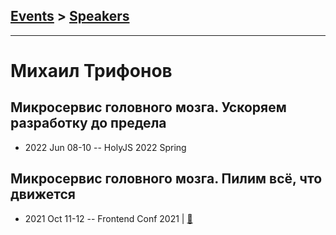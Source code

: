 ## [Events](../README.md) > [Speakers](../speakers.md)
---

# Михаил Трифонов

## Микросервис головного мозга. Ускоряем разработку до предела
- 2022 Jun 08-10 -- HolyJS 2022 Spring    
## Микросервис головного мозга. Пилим всё, что движется
- 2021 Oct 11-12 -- Frontend Conf 2021  | [:notebook:](https://drive.google.com/file/d/1fgBUY6DyxCiLXe4Q9w5r4P-9p7pdELYn/view)  
